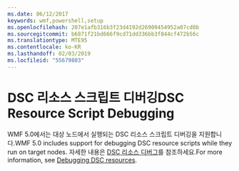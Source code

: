 ```yaml
---
ms.date: 06/12/2017
keywords: wmf,powershell,setup
ms.openlocfilehash: 207e1afb316b3f23d4192d26909454952a07cd0b
ms.sourcegitcommit: b6871f21bd666f9cd71dd336bb3f844cf472b56c
ms.translationtype: MTE95
ms.contentlocale: ko-KR
ms.lasthandoff: 02/03/2019
ms.locfileid: "55679803"
---
```

# <a name="dsc-resource-script-debugging"></a><span data-ttu-id="69882-102">DSC 리소스 스크립트 디버깅</span><span class="sxs-lookup"><span data-stu-id="69882-102">DSC Resource Script Debugging</span></span>

<span data-ttu-id="69882-103">WMF 5.0에서는 대상 노드에서 실행되는 DSC 리소스 스크립트 디버깅을 지원합니다.</span><span class="sxs-lookup"><span data-stu-id="69882-103">WMF 5.0 includes support for debugging DSC resource scripts while they run on target nodes.</span></span>
<span data-ttu-id="69882-104">자세한 내용은 [DSC 리소스 디버그](https://msdn.microsoft.com/powershell/dsc/debugresource)를 참조하세요.</span><span class="sxs-lookup"><span data-stu-id="69882-104">For more information, see [Debugging DSC resources](https://msdn.microsoft.com/powershell/dsc/debugresource).</span></span>

